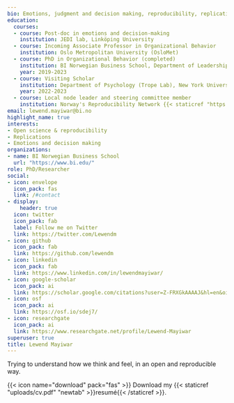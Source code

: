 ```yaml
---
bio: Emotions, judgment and decision making, reproducibility, replications.
education:
  courses:
  - course: Post-doc in emotions and decision-making
    institution: JEDI lab, Linköping University
  - course: Incoming Associate Professor in Organizational Behavior
    institution: Oslo Metropolitan University (OsloMet)
  - course: PhD in Organizational Behavior (completed)
    institution: BI Norwegian Business School, Department of Leadership and Organizational Behavior 
    year: 2019-2023
  - course: Visiting Scholar
    institution: Department of Psychology (Trope Lab), New York University, New York
    year: 2022-2023
  - course: Local node leader and steering committee member
    institution: Norway's Reproducibility Network {{< staticref "https://www.norrn.no/team" "newtab">}} (NORRN) {{< /staticref >}}.
email: lewend.mayiwar@bi.no
highlight_name: true
interests:
- Open science & reproducibility
- Replications
- Emotions and decision making
organizations:
- name: BI Norwegian Business School
  url: "https://www.bi.edu/"
role: PhD/Researcher
social:
- icon: envelope
  icon_pack: fas
  link: /#contact
- display:
    header: true
  icon: twitter
  icon_pack: fab
  label: Follow me on Twitter
  link: https://twitter.com/Lewendm
- icon: github
  icon_pack: fab
  link: https://github.com/lewendm
- icon: linkedin
  icon_pack: fab
  link: https://www.linkedin.com/in/lewendmayiwar/
- icon: google-scholar
  icon_pack: ai
  link: https://scholar.google.com/citations?user=Z-FRXGkAAAAJ&hl=en&oi=ao
- icon: osf
  icon_pack: ai
  link: https://osf.io/sdej7/
- icon: researchgate
  icon_pack: ai
  link: https://www.researchgate.net/profile/Lewend-Mayiwar
superuser: true
title: Lewend Mayiwar
---
```

Trying to understand how we think and feel, in an open and reproducible way. 

{{< icon name="download" pack="fas" >}} Download my {{< staticref "uploads/cv.pdf" "newtab" >}}resumé{{< /staticref >}}.
